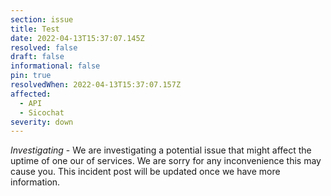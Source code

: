 ```yaml
---
section: issue
title: Test
date: 2022-04-13T15:37:07.145Z
resolved: false
draft: false
informational: false
pin: true
resolvedWhen: 2022-04-13T15:37:07.157Z
affected:
  - API
  - Sicochat
severity: down
---
```

*Investigating* - We are investigating a potential issue that might affect the uptime of one our of services. We are sorry for any inconvenience this may cause you. This incident post will be updated once we have more information.